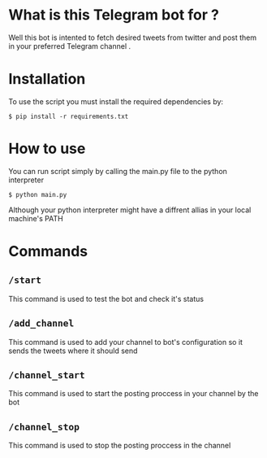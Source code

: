 # What is this Telegram bot for ?
Well this bot is intented to fetch desired tweets from twitter and post them in your preferred Telegram channel .


# Installation
To use the script you must install the required dependencies by:

```shell
$ pip install -r requirements.txt
```
# How to use 
You can run script simply by calling the main.py file to the python interpreter

```shell
$ python main.py
```

Although your python interpreter might have a diffrent allias in your local machine's PATH

# Commands

## `/start`
This command is used to test the bot and check it's status

## `/add_channel`
This command is used to add your channel to bot's configuration so it sends the tweets where it should send

## `/channel_start`
This command is used to start the posting proccess in your channel by the bot

## `/channel_stop`
This command is used to stop the posting proccess in the channel

